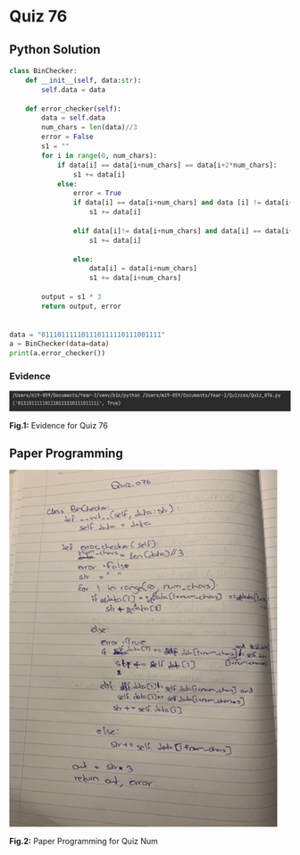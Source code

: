 # Quiz 76

## Python Solution 
```.py
class BinChecker:
    def __init__(self, data:str):
        self.data = data

    def error_checker(self):
        data = self.data
        num_chars = len(data)//3
        error = False
        s1 = ""
        for i in range(0, num_chars):
            if data[i] == data[i+num_chars] == data[i+2*num_chars]:
                s1 += data[i]
            else:
                error = True
                if data[i] == data[i+num_chars] and data [i] != data[i+2*num_chars]:
                    s1 += data[i]

                elif data[i]!= data[i+num_chars] and data[i] == data[i+2*num_chars]:
                    s1 += data[i]

                else:
                    data[i] = data[i+num_chars]
                    s1 += data[i+num_chars]

        output = s1 * 3
        return output, error


data = "011101111101110111110111001111"
a = BinChecker(data=data)
print(a.error_checker())
```

### Evidence
![](/Assets/Quiz_076_evidence.png)

**Fig.1:** Evidence for Quiz 76

## Paper Programming
![](/Assets/Quiz_076_papercode.jpeg)

**Fig.2:** Paper Programming for Quiz Num